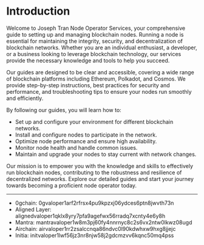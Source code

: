 # Introduction

Welcome to Joseph Tran Node Operator Services, your comprehensive guide to setting up and managing blockchain nodes. Running a node is essential for maintaining the integrity, security, and decentralization of blockchain networks. Whether you are an individual enthusiast, a developer, or a business looking to leverage blockchain technology, our services provide the necessary knowledge and tools to help you succeed.

Our guides are designed to be clear and accessible, covering a wide range of blockchain platforms including Ethereum, Polkadot, and Cosmos. We provide step-by-step instructions, best practices for security and performance, and troubleshooting tips to ensure your nodes run smoothly and efficiently.

By following our guides, you will learn how to:

* Set up and configure your environment for different blockchain networks.
* Install and configure nodes to participate in the network.
* Optimize node performance and ensure high availability.
* Monitor node health and handle common issues.
* Maintain and upgrade your nodes to stay current with network changes.

Our mission is to empower you with the knowledge and skills to effectively run blockchain nodes, contributing to the robustness and resilience of decentralized networks. Explore our detailed guides and start your journey towards becoming a proficient node operator today.

***

* 0gchain: 0gvaloper1arf2rfrsx4pu9kpzxj06ydces6ptn8jwvth73n
* Aligned Layer: alignedvaloper1qklx8yry7pfa9agefwx56rradq7xcnty4e6y8h
* Mantra: mantravaloper1w8m3pj60fy4nnrnyc8c2s6vx2ntw0lkwz08ugd&#x20;
* Airchain: airvaloper1rr2zsalccnqa86ndvc0l90kdwhxw9hxg8jjejc
* Initia: initvaloper1lwf56jz3nr8njw58j2gdcmzvv6kqnc50mq4pss

